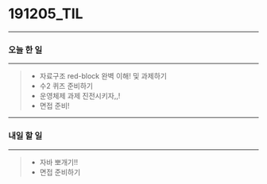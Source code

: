 # 191205_TIL

------

### 오늘 한 일

------

>+ 자료구조 red-block 완벽 이해! 및 과제하기
>+ 수2 퀴즈 준비하기
>+ 운영체제 과제 진전시키자,,!
>+ 면접 준비!

------

### 내일 할 일

------

>+ 자바 뽀개기!!
>+ 면접 준비하기 

